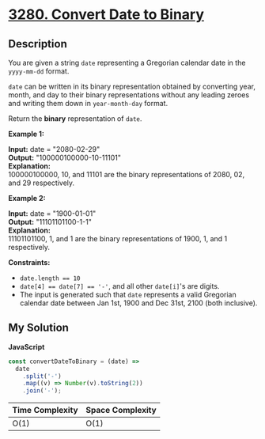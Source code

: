 # [3280. Convert Date to Binary](https://leetcode.com/problems/convert-date-to-binary)

## Description

You are given a string `date` representing a Gregorian calendar date in the `yyyy-mm-dd` format.

`date` can be written in its binary representation obtained by converting year, month, and day to their binary representations without any leading zeroes and writing them down in `year-month-day` format.

Return the **binary** representation of `date`.

**Example 1:**

**Input:** date = "2080-02-29"  
**Output:** "100000100000-10-11101"  
**Explanation:**  
100000100000, 10, and 11101 are the binary representations of 2080, 02, and 29 respectively.

**Example 2:**

**Input:** date = "1900-01-01"  
**Output:** "11101101100-1-1"  
**Explanation:**  
11101101100, 1, and 1 are the binary representations of 1900, 1, and 1 respectively.

**Constraints:**

- `date.length == 10`
- `date[4] == date[7] == '-'`, and all other `date[i]`'s are digits.
- The input is generated such that `date` represents a valid Gregorian calendar date between Jan 1st, 1900 and Dec 31st, 2100 (both inclusive).

## My Solution

**JavaScript**

```js
const convertDateToBinary = (date) =>
  date
    .split('-')
    .map((v) => Number(v).toString(2))
    .join('-');
```

| Time Complexity | Space Complexity |
| --------------- | ---------------- |
| O(1)            | O(1)             |
